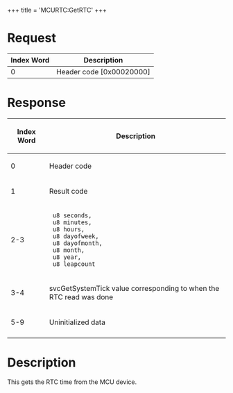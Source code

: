 +++
title = 'MCURTC:GetRTC'
+++

# Request

| Index Word | Description                |
|------------|----------------------------|
| 0          | Header code \[0x00020000\] |

# Response

<table>
<thead>
<tr class="header">
<th><p>Index Word</p></th>
<th><p>Description</p></th>
</tr>
</thead>
<tbody>
<tr class="odd">
<td><p>0</p></td>
<td><p>Header code</p></td>
</tr>
<tr class="even">
<td><p>1</p></td>
<td><p>Result code</p></td>
</tr>
<tr class="odd">
<td><p>2-3</p></td>
<td><p><code> u8 seconds,</code><br />
<code> u8 minutes,</code><br />
<code> u8 hours,</code><br />
<code> u8 dayofweek,</code><br />
<code> u8 dayofmonth,</code><br />
<code> u8 month,</code><br />
<code> u8 year,</code><br />
<code> u8 leapcount</code></p></td>
</tr>
<tr class="even">
<td><p>3-4</p></td>
<td><p>svcGetSystemTick value corresponding to when the RTC read was
done</p></td>
</tr>
<tr class="odd">
<td><p>5-9</p></td>
<td><p>Uninitialized data</p></td>
</tr>
<tr class="even">
<td></td>
<td></td>
</tr>
</tbody>
</table>

# Description

This gets the RTC time from the MCU device.
